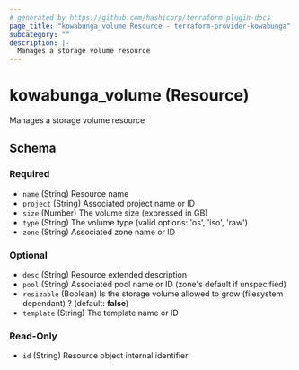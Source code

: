 ```yaml
---
# generated by https://github.com/hashicorp/terraform-plugin-docs
page_title: "kowabunga_volume Resource - terraform-provider-kowabunga"
subcategory: ""
description: |-
  Manages a storage volume resource
---
```


# kowabunga_volume (Resource)

Manages a storage volume resource



<!-- schema generated by tfplugindocs -->
## Schema

### Required

- `name` (String) Resource name
- `project` (String) Associated project name or ID
- `size` (Number) The volume size (expressed in GB)
- `type` (String) The volume type (valid options: 'os', 'iso', 'raw')
- `zone` (String) Associated zone name or ID

### Optional

- `desc` (String) Resource extended description
- `pool` (String) Associated pool name or ID (zone's default if unspecified)
- `resizable` (Boolean) Is the storage volume allowed to grow (filesystem dependant) ? (default: **false**)
- `template` (String) The template name or ID

### Read-Only

- `id` (String) Resource object internal identifier



